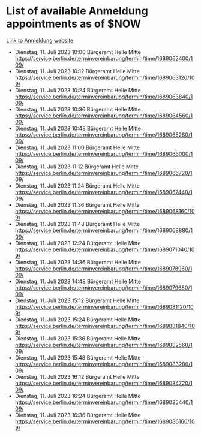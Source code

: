 # List of available Anmeldung appointments as of $NOW
[Link to Anmeldung website](https://service.berlin.de/terminvereinbarung/termin/tag.php?termin=1&anliegen[]=120686&dienstleisterlist=122210,122217,327316,122219,327312,122227,327314,122231,327346,122243,327348,122254,122252,329742,122260,329745,122262,329748,122271,327278,122273,327274,122277,327276,330436,122280,327294,122282,327290,122284,327292,122291,327270,122285,327266,122286,327264,122296,327268,150230,329760,122297,327286,122294,327284,122312,329763,122314,329775,122304,327330,122311,327334,122309,327332,317869,122281,327352,122279,329772,122283,122276,327324,122274,327326,122267,329766,122246,327318,122251,327320,122257,327322,122208,327298,122226,327300&herkunft=http%3A%2F%2Fservice.berlin.de%2Fdienstleistung%2F120686%2F)
- Dienstag, 11. Juli 2023 10:00 Bürgeramt Helle Mitte https://service.berlin.de/terminvereinbarung/termin/time/1689062400/109/
- Dienstag, 11. Juli 2023 10:12 Bürgeramt Helle Mitte https://service.berlin.de/terminvereinbarung/termin/time/1689063120/109/
- Dienstag, 11. Juli 2023 10:24 Bürgeramt Helle Mitte https://service.berlin.de/terminvereinbarung/termin/time/1689063840/109/
- Dienstag, 11. Juli 2023 10:36 Bürgeramt Helle Mitte https://service.berlin.de/terminvereinbarung/termin/time/1689064560/109/
- Dienstag, 11. Juli 2023 10:48 Bürgeramt Helle Mitte https://service.berlin.de/terminvereinbarung/termin/time/1689065280/109/
- Dienstag, 11. Juli 2023 11:00 Bürgeramt Helle Mitte https://service.berlin.de/terminvereinbarung/termin/time/1689066000/109/
- Dienstag, 11. Juli 2023 11:12 Bürgeramt Helle Mitte https://service.berlin.de/terminvereinbarung/termin/time/1689066720/109/
- Dienstag, 11. Juli 2023 11:24 Bürgeramt Helle Mitte https://service.berlin.de/terminvereinbarung/termin/time/1689067440/109/
- Dienstag, 11. Juli 2023 11:36 Bürgeramt Helle Mitte https://service.berlin.de/terminvereinbarung/termin/time/1689068160/109/
- Dienstag, 11. Juli 2023 11:48 Bürgeramt Helle Mitte https://service.berlin.de/terminvereinbarung/termin/time/1689068880/109/
- Dienstag, 11. Juli 2023 12:24 Bürgeramt Helle Mitte https://service.berlin.de/terminvereinbarung/termin/time/1689071040/109/
- Dienstag, 11. Juli 2023 14:36 Bürgeramt Helle Mitte https://service.berlin.de/terminvereinbarung/termin/time/1689078960/109/
- Dienstag, 11. Juli 2023 14:48 Bürgeramt Helle Mitte https://service.berlin.de/terminvereinbarung/termin/time/1689079680/109/
- Dienstag, 11. Juli 2023 15:12 Bürgeramt Helle Mitte https://service.berlin.de/terminvereinbarung/termin/time/1689081120/109/
- Dienstag, 11. Juli 2023 15:24 Bürgeramt Helle Mitte https://service.berlin.de/terminvereinbarung/termin/time/1689081840/109/
- Dienstag, 11. Juli 2023 15:36 Bürgeramt Helle Mitte https://service.berlin.de/terminvereinbarung/termin/time/1689082560/109/
- Dienstag, 11. Juli 2023 15:48 Bürgeramt Helle Mitte https://service.berlin.de/terminvereinbarung/termin/time/1689083280/109/
- Dienstag, 11. Juli 2023 16:12 Bürgeramt Helle Mitte https://service.berlin.de/terminvereinbarung/termin/time/1689084720/109/
- Dienstag, 11. Juli 2023 16:24 Bürgeramt Helle Mitte https://service.berlin.de/terminvereinbarung/termin/time/1689085440/109/
- Dienstag, 11. Juli 2023 16:36 Bürgeramt Helle Mitte https://service.berlin.de/terminvereinbarung/termin/time/1689086160/109/
